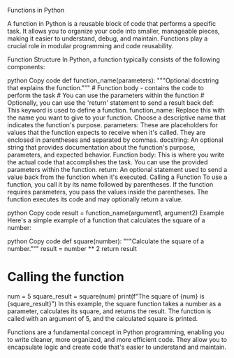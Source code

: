 Functions in Python

A function in Python is a reusable block of code that performs a specific task. It allows you to organize your code into smaller, manageable pieces, making it easier to understand, debug, and maintain. Functions play a crucial role in modular programming and code reusability.

Function Structure
In Python, a function typically consists of the following components:

python
Copy code
def function_name(parameters):
    """Optional docstring that explains the function."""
    # Function body - contains the code to perform the task
    # You can use the parameters within the function
    # Optionally, you can use the 'return' statement to send a result back
def: This keyword is used to define a function.
function_name: Replace this with the name you want to give to your function. Choose a descriptive name that indicates the function's purpose.
parameters: These are placeholders for values that the function expects to receive when it's called. They are enclosed in parentheses and separated by commas.
docstring: An optional string that provides documentation about the function's purpose, parameters, and expected behavior.
Function body: This is where you write the actual code that accomplishes the task. You can use the provided parameters within the function.
return: An optional statement used to send a value back from the function when it's executed.
Calling a Function
To use a function, you call it by its name followed by parentheses. If the function requires parameters, you pass the values inside the parentheses. The function executes its code and may optionally return a value.

python
Copy code
result = function_name(argument1, argument2)
Example
Here's a simple example of a function that calculates the square of a number:

python
Copy code
def square(number):
    """Calculate the square of a number."""
    result = number ** 2
    return result

# Calling the function
num = 5
square_result = square(num)
print(f"The square of {num} is {square_result}")
In this example, the square function takes a number as a parameter, calculates its square, and returns the result. The function is called with an argument of 5, and the calculated square is printed.

Functions are a fundamental concept in Python programming, enabling you to write cleaner, more organized, and more efficient code. They allow you to encapsulate logic and create code that's easier to understand and maintain.